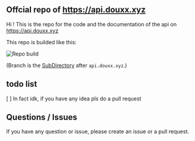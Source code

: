 ## Offcial repo of https://api.douxx.xyz 


Hi ! This is the repo for the code and the documentation of the api on https://api.douxx.xyz

This repo is builded like this:


![Repo build](https://cdn.douxx.xyz/files/repo_build.png)
  
(Branch is the [SubDirectory](https://blog.hubspot.com/marketing/subdomain-vs-subdirectory#:~:text=In%20a%20URL%2C%20the%20subdirectory,of%20one%20possible%20subdirectory%20structure.) after `api.douxx.xyz`.)



## todo list

[ ] In fact idk, if you have any idea pls do a pull request


## Questions / Issues

If you have any question or issue, please create an issue or a pull request.
